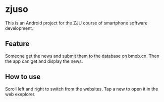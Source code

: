 # zjuso
This is an Android project for the ZJU course of smartphone software development.

## Feature
Someone get the news and submit them to the database on bmob.cn. Then the app can get and display the news.

## How to use
Scroll left and right to switch from the websites. Tap a new to open it in the web exeplorer.

